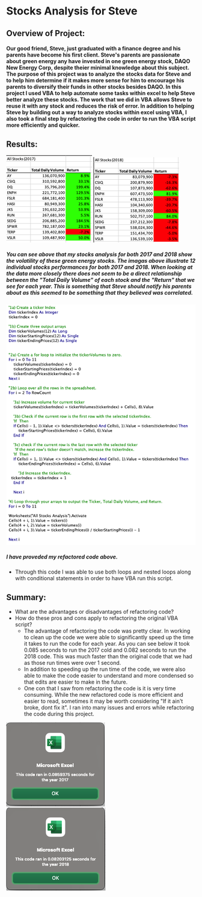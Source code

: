 # Stocks Analysis for Steve

## Overview of Project: 

#### Our good friend, Steve, just graduated with a finance degree and his parents have become his first client. Steve's parents are passionate about green energy any have invested in one green energy stock, DAQO New Energy Corp, despite theier minimal knowledge about this subject.  The purpose of this project was to analyze the stocks data for Steve and to help him determine if it makes more sense for him to encourage his parents to diversify their funds in other stocks besides DAQO. In this project I used VBA to help automate some tasks within excel to help Steve better analyze these stocks. The work that we did in VBA allows Steve to reuse it with any stock and reduces the risk of error. In addition to helping Steve by building out a way to analyze stocks within excel using VBA, I also took a final step by refactoring the code in order to run the VBA script more efficiently and quicker.

## Results:

![2017 All Stocks](https://github.com/matthubb17/stocks-analysis/blob/main/Resources/2017%20All%20Stocks.png?raw=true) ![2017 All Stocks](https://github.com/matthubb17/stocks-analysis/blob/main/Resources/2018%20All%20Stocks.png?raw=true)

##### You can see above that my stocks analysis for both 2017 and 2018 show the volatility of these green energy stocks. The imagas above illustrate 12 individual stocks performances for both 2017 and 2018. When looking at the data more closely there does not seem to be a direct relationship between the "Total Daily Volume" of each stock and the "Return" that we see for each year. This is something that Steve should notify his parents about as this seemed to be something that they believed was correlated.

![VBA Script Refactored Example](https://github.com/matthubb17/stocks-analysis/blob/main/Resources/VBA%20Script%20Refactored.png?raw=true)

##### I have proveded my refactored code above.

- Through this code I was able to use both loops and nested loops along with conditional statements in order to have VBA run this script.





## Summary:

- What are the advantages or disadvantages of refactoring code?
- How do these pros and cons apply to refactoring the original VBA script?
  - The advantage of refactoring the code was pretty clear. In working to clean up the code we were able to significantly speed up the time it takes to run the code for each year. As you can see below it took 0.085 seconds to run the 2017 cold and 0.082 seconds to run the 2018 code. This was much faster than the original code that we had as those run times were over 1 second.
  - In addition to speeding up the run time of the code, we were also able to make the code easier to understand and more condensed so that edits are easier to make in the future.
  - One con that I saw from refactoring the code is it is very time consuming. While the new refactored code is more efficient and easier to read, sometimes it may be worth considering "If it ain't broke, dont fix it". I ran into many issues and errors while refactoring the code during this project.

![2017](https://github.com/matthubb17/stocks-analysis/blob/main/Resources/2017%20Run%20Script.png?raw=true) ![2018](https://github.com/matthubb17/stocks-analysis/blob/main/Resources/2018%20Run%20Script.png?raw=true)


